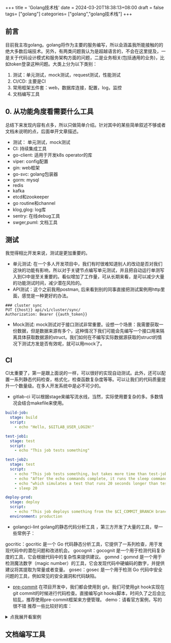 +++
title = 'Golang技术栈'
date = 2024-03-20T18:38:13+08:00
draft = false
tags= ["golang"]
categories= ["golang","golang技术栈"]
+++
## 前言
目前我主攻golang。golang将作为主要的服务编写，所以会涵盖我所能接触的的绝大多数后端技术。另外，有两类问题我认为是超越语言的，不会在这里提及，一是关于代码设计模式和服务架构方面的问题，二是业务相关(包括通用的业务)，比如token登录这种问题。大类上分为以下类别：
1. 测试：单元测试，mock测试，request测试，性能测试
2. CI/CD: 主要是CI
3. 常用框架五件套：web，数据库连接，配置，log，监控
4. 文档编写工具

## 0. 从功能角度看需要什么工具
总结下来发现内容有点多，所以只做简单介绍。针对其中的某些简单叙述不够或者文档未说明的点，后面单开文章描述。

- 测试： 单元测试，mock测试
- CI: 持续集成工具
- go-client: 适用于开发k8s operator的库
- viper: config配置
- gin: web框架
- go-svc: golang包装器
- gorm: mysql
- redis
- kafka
- etcd和zookeeper
- go routine和channel
- klog,glog: log库
- sentry: 在线debug工具
- swger,puml: 文档工具

## 测试
我觉得相比开发来说，测试是更加重要的。
- 单元测试: 在一个多人开发项目中，我们有时很难知道别人的改动是否对我们这块的功能有影响，所以对于关键节点编写单元测试，并且把自动运行单测写入到CI中是至关重要的。看似增加了工作量，可从长期来看，是可以减少大量的功能测试时间，减少潜在风险的。
- API测试：这个之前我用postman, 后来看到别的同事直接把测试案例用http里面，感觉是一种更好的办法。
```golang
### cluster sync
PUT {{host}} api/v1/cluster/sync/
Authorization: Bearer {{auth_token}}
```
- Mock测试: mock测试对于接口测试非常重要。设想一个场景：我需要获取一份数据，但是数据来源有多个，这种情况下我们可能会先编写一个接口用来隔离具体获取数据源的struct。我们如何在不编写实际数据源获取的struct的情况下测试方发是否有效呢，就可以用mock了。

## CI
CI太重要了，第一是跟上面说的一样，可以很好的实现自动测试。此外，还可以配置一系列静态代码检查，格式化，检查函数复杂度等等。可以让我们的代码质量提升一个数量级。在多人开发系统中是必不可少的。
- gitlab-ci
可以根据stage来编写流水线，当然，实际使用要复杂的多。多数情况会结合makefile来使用。
```yml
build-job:
  stage: build
  script:
    - echo "Hello, $GITLAB_USER_LOGIN!"

test-job1:
  stage: test
  script:
    - echo "This job tests something"

test-job2:
  stage: test
  script:
    - echo "This job tests something, but takes more time than test-job1."
    - echo "After the echo commands complete, it runs the sleep command for 20 seconds"
    - echo "which simulates a test that runs 20 seconds longer than test-job1"
    - sleep 20

deploy-prod:
  stage: deploy
  script:
    - echo "This job deploys something from the $CI_COMMIT_BRANCH branch."
  environment: production
```

- golangci-lint
golang的静态代码分析工具 ，第三方开发了大量的工具，举一些常例子：

gocritic：gocritic 是一个 Go 代码静态分析工具，它提供了一系列检查，用于发现代码中的潜在问题和改进机会。
gocognit：gocognit 是一个用于检测代码复杂度的工具，它会根据代码中的复杂性来提供建议。
gomnd：gomnd 是一个用于检测魔法数字（magic number）的工具，它会发现代码中硬编码的数字，并提供建议将其提取为常量或者变量。
gosec：gosec 是一个用于检测 Go 代码中安全问题的工具，例如常见的安全漏洞和代码缺陷。

- [pre-commit](https://pre-commit.com/)
在项目开发中，我们都会使用到 git，我们可使用git hook实现在git commit的时候进行代码检查。直接编写git hooks脚本，时间久了之后会比较乱，推荐使用pre-commit框架来方便管理。
demo：请看官方案例，写的很不错
推荐一些比较好的库：
<details>
  <summary>点我展开看案例</summary>
  <pre><code>
  repos:
  <!-- 官方库,功能依次为: 
  大文件检测
  shell格式检测
  symlinks检测
  文件名冲突
  git merge冲突
  json,yaml,toml检查
  私钥检查
  文件结束符检查
  BOM检测
  禁止git submoudles
  禁止部分brach的上传
  文件行位空格检测 
  -->
  - repo: https://github.com/pre-commit/pre-commit-hooks
    rev: v4.4.0  # Use the ref you want to point at
    hooks:
      - id: check-added-large-files
      - id: check-executables-have-shebangs
        exclude: t/cmd/common.sh
      - id: check-shebang-scripts-are-executable
      - id: check-symlinks
      - id: destroyed-symlinks
      - id: check-case-conflict
      - id: check-merge-conflict
      - id: check-json
      - id: check-yaml
      - id: check-toml
      - id: detect-private-key
      - id: end-of-file-fixer
        exclude: docs/swagger.json
        exclude_types:
          - svg
      - id: fix-byte-order-marker
      - id: forbid-submodules
      - id: no-commit-to-branch
        args:
          - -b release
          - -b master
      - id: check-merge-conflict
      - id: trailing-whitespace
        args:
          - --markdown-linebreak-ext=md

<!-- 检查拼写错误 -->
  - repo: https://github.com/crate-ci/typos
    rev: typos-dict-v0.9.26
    hooks:
      - id: typos
        exclude: .*.http|.mod|.token
        exclude_types:
          - json

<!-- golang检查，功能依次为：
go-fmt - Runs gofmt, requires golang
go-vet - Runs go vet, requires golang
go-lint - Runs golint, requires https://github.com/golang/lint but is unmaintained & deprecated in favour of golangci-lint
go-imports - Runs goimports, requires golang.org/x/tools/cmd/goimports
go-cyclo - Runs gocyclo, require https://github.com/fzipp/gocyclo, args参数指定了复杂度的阈值（-over=16）
validate-toml - Runs tomlv, requires https://github.com/BurntSushi/toml/tree/master/cmd/tomlv
no-go-testing - Checks that no files are using testing.T, if you want developers to use a different testing framework
golangci-lint - run golangci-lint run ./..., requires golangci-lint
go-critic - run gocritic check ./..., requires go-critic
go-unit-tests - run go test -tags=unit -timeout 30s -short -v
go-build - run go build, requires golang
go-mod-tidy - run go mod tidy -v, requires golang
go-mod-vendor - run go mod vendor, requires golang
 -->
  - repo: https://github.com/dnephin/pre-commit-golang
    rev: v0.5.1
    hooks:
      - id: go-generate
      - id: go-fmt
      - id: go-imports
      - id: go-vet
      - id: go-mod-tidy
      - id: go-cyclo
        exclude: ^pkg/
        args: [ -over=16 ]
      - id: golangci-lint

<!-- 检查markdown语法 -->
  - repo: https://github.com/igorshubovych/markdownlint-cli
    rev: v0.34.0
    hooks:
      - id: markdownlint
        exclude: docs/swagger.md
      - id: markdownlint-fix
        exclude: docs/swagger.md

<!-- 这个很有意思，指定了commit messages的格式 -->
  - repo: https://github.com/compilerla/conventional-pre-commit
    rev: v2.2.0
    hooks:
      - id: conventional-pre-commit
        stages:
          - commit-msg
        args: # optional: list of Conventional Commits types to allow e.g. [feat, fix, ci, chore, test]
          - feat
          - fix
          - ci
          - chore
          - test
          - refactor
          - build
          - release
          - revert
          - perf
          - docs
          - typo
          - style
  
<!-- git commit 规范messages语法 -->
  - repo: https://github.com/jorisroovers/gitlint
    rev: v0.19.1
    hooks:
      - id: gitlint
        stages:
          - commit-msg

  </code></pre>
</details>

## 文档编写工具
